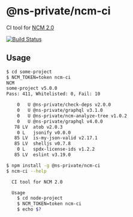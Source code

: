 # @ns-private/ncm-ci
CI tool for [NCM 2.0](https://github.com/nodesource/ncm)

[![Build Status](http://badges.control-tower.nodesource.io/ncm-ci/status.svg)](https://us-west-2.console.aws.amazon.com/codebuild/home?region=us-west-2#/projects/ncm-ci-ci/view)

## Usage

```bash
$ cd some-project
$ NCM_TOKEN=token ncm-ci
NCM
some-project v5.0.0
Pass: 411, Whitelisted: 0, Fail: 10

    0   U @ns-private/check-deps v2.0.0
    0   U @ns-private/graphql v3.1.0
    0   U @ns-private/ncm-analyze-tree v1.0.2
    0   U @ns-private/graphql v4.0.0
   78 LV  atob v2.0.3
    0 L   jsonify v0.0.0
   85 LV  is-my-json-valid v2.17.1
   85 LV  shelljs v0.7.8
    0 L   spdx-license-ids v1.2.2
   85 LV  eslint v3.19.0

```

```bash
$ npm install -g @ns-private/ncm-ci
$ ncm-ci --help

  CI tool for NCM 2.0

  Usage
    $ cd node-project
    $ NCM_TOKEN=token ncm-ci
    $ echo $?

```
